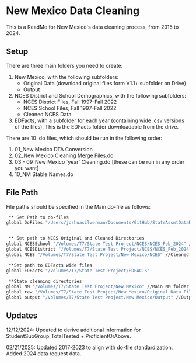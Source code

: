 
# New Mexico Data Cleaning

This is a ReadMe for New Mexico's data cleaning process, from 2015 to 2024.

## Setup

There are three main folders you need to create:
1. New Mexico, with the following subfolders:
    - Original Data (download original files form V1.1+ subfolder on Drive)
    - Output
2. NCES District and School Demographics, with the following subfolders:
    - NCES District Files, Fall 1997-Fall 2022
    - NCES School Files, Fall 1997-Fall 2022
    - Cleaned NCES Data
3. EDFacts, with a subfolder for each year (containing wide .csv versions of the files). This is the EDFacts folder downloadable from the drive.

There are 10 .do files, which should be run in the following order:
1. 01_New Mexico DTA Conversion
2. 02_New Mexico Cleaning Merge Files.do
3. 03 - 09_New Mexico `year' Cleaning.do [these can be run in any order you want]
4. 10_NM Stable Names.do
    
## File Path

File paths should be specified in the Main do-file as follows: 

```bash
 ** Set Path to do-files
global DoFiles "/Users/joshuasilverman/Documents/GitHub/StateAssmtDataRepository/Version 2.1/state code/New Mexico"


 ** Set path to NCES Original and Cleaned Directories
global NCESSchool "/Volumes/T7/State Test Project/NCES/NCES_Feb_2024" //Original NCES school data
global NCESDistrict "/Volumes/T7/State Test Project/NCES/NCES_Feb_2024" // Original NCES district data
global NCES "/Volumes/T7/State Test Project/New Mexico/NCES" //Cleaned NCES school and district data

 **Set path to EDFacts wide files
global EDFacts "/Volumes/T7/State Test Project/EDFACTS"

 **State cleaning directories
global NM "/Volumes/T7/State Test Project/New Mexico" //Main NM folder (should contain 2024 unmerged schools)
global raw "/Volumes/T7/State Test Project/New Mexico/Original Data Files" //Original Data
global output "/Volumes/T7/State Test Project/New Mexico/Output" //Output
```
## Updates

12/12/2024: Updated to derive additional information for StudentSubGroup_TotalTested + ProficientOrAbove.

02/21/2025: Updated 2017-2023 to align  with do-file standardization. Added 2024 data request data.
